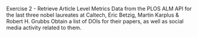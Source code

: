 Exercise 2 - Retrieve Article Level Metrics Data from the PLOS ALM API for the last three nobel laureates at Caltech, Eric Betzig, Martin Karplus & Robert H. Grubbs
Obtain a list of DOIs for their papers, as well as social media activity related to them.

